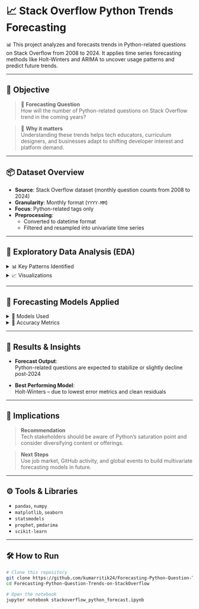 # 📈 Stack Overflow Python Trends Forecasting

📊 This project analyzes and forecasts trends in Python-related questions on Stack Overflow from 2008 to 2024. It applies time series forecasting methods like Holt-Winters and ARIMA to uncover usage patterns and predict future trends.

---

## 🧠 Objective

> 📌 **Forecasting Question**  
How will the number of Python-related questions on Stack Overflow trend in the coming years?

> 🎯 **Why it matters**  
Understanding these trends helps tech educators, curriculum designers, and businesses adapt to shifting developer interest and platform demand.

---

## 📦 Dataset Overview

- **Source**: Stack Overflow dataset (monthly question counts from 2008 to 2024)
- **Granularity**: Monthly format (`YYYY-MM`)
- **Focus**: Python-related tags only
- **Preprocessing**:
  - Converted to datetime format
  - Filtered and resampled into univariate time series

---

## 🔎 Exploratory Data Analysis (EDA)

<details>
  <summary>📊 Key Patterns Identified</summary>

- 🚀 Rapid growth in Python questions from 2008 to 2020
- 📉 Slight decline or flattening observed post-2021
- 📈 Weekly & seasonal spikes around global events (e.g., exams, releases)

</details>

<details>
  <summary>📈 Visualizations</summary>

- Time series line plots
- Moving averages and rolling statistics
- Seasonal decomposition

</details>

---

## 🔮 Forecasting Models Applied

<details>
  <summary>🧠 Models Used</summary>

- Naive Forecast
- ETS (Exponential Smoothing)
- ARIMA
- Holt-Winters (Triple Exponential Smoothing)

</details>

<details>
  <summary>📏 Accuracy Metrics</summary>

- RMSE (Root Mean Square Error)
- MSE / MAE / MAPE
- Residual diagnostics: independence, randomness, and autocorrelation

</details>

---

## 🧪 Results & Insights

- **Forecast Output**:  
  Python-related questions are expected to stabilize or slightly decline post-2024

- **Best Performing Model**:  
  Holt-Winters – due to lowest error metrics and clean residuals

---

## 💼 Implications

> **Recommendation**  
Tech stakeholders should be aware of Python’s saturation point and consider diversifying content or offerings.

> **Next Steps**  
Use job market, GitHub activity, and global events to build multivariate forecasting models in future.

---

## ⚙️ Tools & Libraries

- `pandas`, `numpy`
- `matplotlib`, `seaborn`
- `statsmodels`
- `prophet`, `pmdarima`
- `scikit-learn`

---

## 🛠️ How to Run

```bash
# Clone this repository
git clone https://github.com/kumarritik24/Forecasting-Python-Question-Trends-on-StackOverflow.git
cd Forecasting-Python-Question-Trends-on-StackOverflow

# Open the notebook
jupyter notebook stackoverflow_python_forecast.ipynb
